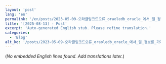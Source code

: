 ```yaml
---
layout: 'post'
lang: 'en'
permalink: '/en/posts/2023-05-09-오라클링크드오류_oraoledb_oracle_에서_열_정보를_가져올_수_없습니다/'
title: '[2025-08-13] - Post'
excerpt: 'Auto-generated English stub. Please refine translation.'
categories:
  - 'Blog'
alt_ko: '/posts/2023-05-09-오라클링크드오류_oraoledb_oracle_에서_열_정보를_가져올_수_없습니다/'
---
```


(*No embedded English lines found. Add translations later.*)
